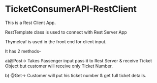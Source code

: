 # TicketConsumerAPI-RestClient
 
 
 This is a Rest Client App. 
 
 RestTemplate class is used to connect with Rest Server App 
 
 Thymeleaf is used in the front end for client input.
 
 It has 2 methods-
 
 a)@Post-> Takes Passenger input pass it to Rest Server & receive Ticket Object but customer will receive 
 only Ticket Number. 
 
 
 
 b) @Get-> Customer will put his ticket number & get full ticket details.
 
 
